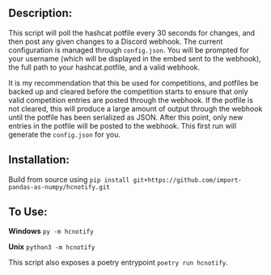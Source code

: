 ## Description: 
This script will poll the hashcat potfile every 30 seconds for changes, and then post any given changes to a Discord webhook. 
The current configuration is managed through `config.json`. You will be prompted for your username (which will be displayed in the embed sent to the webhook), the full path to your hashcat.potfile, and a valid webhook. 

It is my recommendation that this be used for competitions, and potfiles be backed up and cleared before the competition starts to ensure that only valid competition entries are posted through the webhook. If the potfile
is not cleared, this will produce a large amount of output through the webhook until the potfile has been serialized as JSON. After this point, only new entries in the potfile will be posted to the webhook. This first run
will generate the `config.json` for you.


## Installation: 
Build from source using 
`pip install git+https://github.com/import-pandas-as-numpy/hcnotify.git`

## To Use: 
**Windows**
`py -m hcnotify`

**Unix**
`python3 -m hcnotify`

This script also exposes a poetry entrypoint `poetry run hcnotify`.
